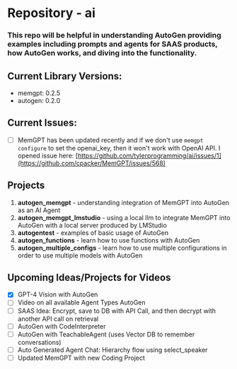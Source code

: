 # **Repository** - ai
### This repo will be helpful in understanding AutoGen providing examples including prompts and agents for SAAS products, how AutoGen works, and diving into the functionality.

## Current Library Versions:
- memgpt: 0.2.5
- autogen: 0.2.0

## Current Issues:
- [ ] MemGPT has been updated recently and if we don't use `memgpt configure` to set the openai_key, then it won't work with OpenAI API.  I opened issue here: [https://github.com/tylerprogramming/ai/issues/1](https://github.com/cpacker/MemGPT/issues/568)

## Projects
1. **autogen_memgpt** - understanding integration of MemGPT into AutoGen as an AI Agent
2. **autogen_memgpt_lmstudio** - using a local llm to integrate MemGPT into AutoGen with a local server produced by LMStudio
3. **autogentest** - examples of basic usage of AutoGen
4. **autogen_functions** - learn how to use functions with AutoGen
5. **autogen_multiple_configs** - learn how to use multiple configurations in order to use multiple models with AutoGen

## Upcoming Ideas/Projects for Videos
- [x] GPT-4 Vision with AutoGen
- [ ] Video on all available Agent Types AutoGen
- [ ] SAAS Idea: Encrypt, save to DB with API Call, and then decrypt with another API call on retrieval
- [ ] AutoGen with CodeInterpreter
- [ ] AutoGen with TeachableAgent (uses Vector DB to remember conversations)
- [ ] Auto Generated Agent Chat: Hierarchy flow using select_speaker
- [ ] Updated MemGPT with new Coding Project
